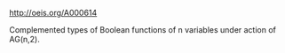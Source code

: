 http://oeis.org/A000614

Complemented types of Boolean functions of n variables under action of AG(n,2).
